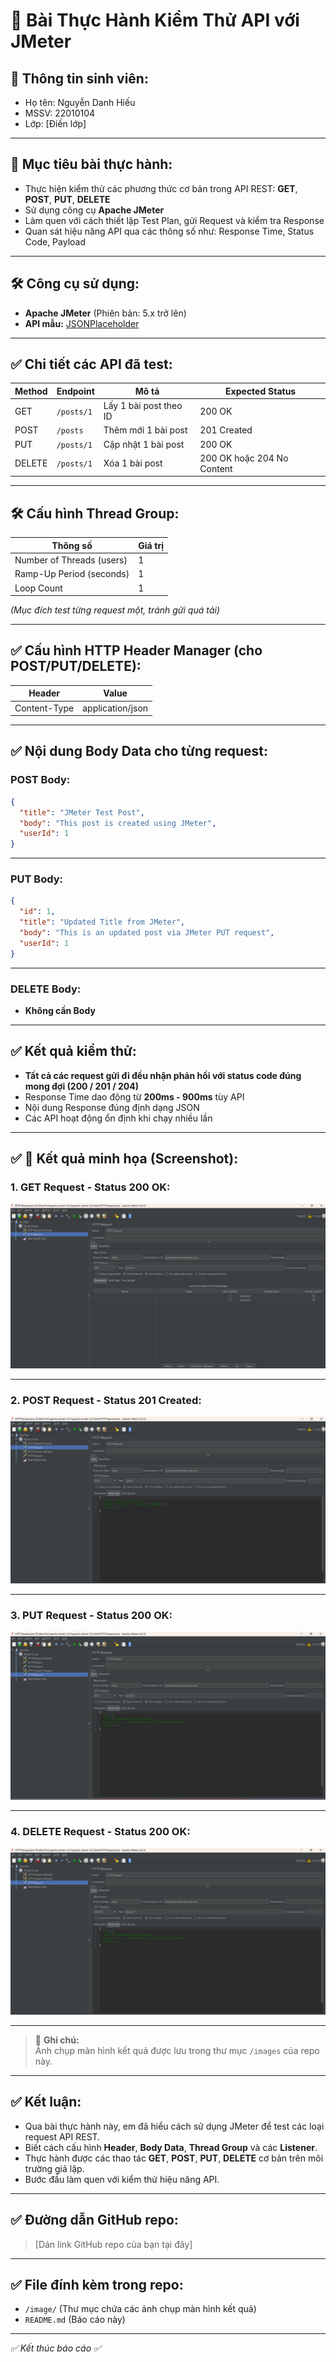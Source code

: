 
# 🧪 Bài Thực Hành Kiểm Thử API với JMeter

## 📌 Thông tin sinh viên:

- Họ tên: Nguyễn Danh Hiếu
- MSSV: 22010104
- Lớp: [Điền lớp]

---

## 🎯 Mục tiêu bài thực hành:

- Thực hiện kiểm thử các phương thức cơ bản trong API REST: **GET**, **POST**, **PUT**, **DELETE**
- Sử dụng công cụ **Apache JMeter**
- Làm quen với cách thiết lập Test Plan, gửi Request và kiểm tra Response
- Quan sát hiệu năng API qua các thông số như: Response Time, Status Code, Payload

---

## 🛠️ Công cụ sử dụng:

- **Apache JMeter** (Phiên bản: 5.x trở lên)
- **API mẫu:** [JSONPlaceholder](https://jsonplaceholder.typicode.com/)

---

## ✅ Chi tiết các API đã test:

| Method | Endpoint | Mô tả | Expected Status |
|---|---|---|---|
| GET | `/posts/1` | Lấy 1 bài post theo ID | 200 OK |
| POST | `/posts` | Thêm mới 1 bài post | 201 Created |
| PUT | `/posts/1` | Cập nhật 1 bài post | 200 OK |
| DELETE | `/posts/1` | Xóa 1 bài post | 200 OK hoặc 204 No Content |

---

## 🛠️ Cấu hình Thread Group:

| Thông số | Giá trị |
|---|---|
| Number of Threads (users) | 1 |
| Ramp-Up Period (seconds) | 1 |
| Loop Count | 1 |

*(Mục đích test từng request một, tránh gửi quá tải)*

---

## ✅ Cấu hình HTTP Header Manager (cho POST/PUT/DELETE):

| Header | Value |
|---|---|
| Content-Type | application/json |

---

## ✅ Nội dung Body Data cho từng request:

### POST Body:

```json
{
  "title": "JMeter Test Post",
  "body": "This post is created using JMeter",
  "userId": 1
}
```

---

### PUT Body:

```json
{
  "id": 1,
  "title": "Updated Title from JMeter",
  "body": "This is an updated post via JMeter PUT request",
  "userId": 1
}
```

---

### DELETE Body:

- **Không cần Body**

---

## ✅ Kết quả kiểm thử:

- **Tất cả các request gửi đi đều nhận phản hồi với status code đúng mong đợi (200 / 201 / 204)**
- Response Time dao động từ **200ms - 900ms** tùy API
- Nội dung Response đúng định dạng JSON
- Các API hoạt động ổn định khi chạy nhiều lần

---

## ✅ 📸 Kết quả minh họa (Screenshot):

### 1. GET Request - Status 200 OK:

![GET Result](./image/get_result.png)

---

### 2. POST Request - Status 201 Created:

![POST Result](./image/post_result.png)

---

### 3. PUT Request - Status 200 OK:

![PUT Result](./image/put_result.png)

---

### 4. DELETE Request - Status 200 OK:

![DELETE Result](./image/delete_result.png)

---

> 📌 **Ghi chú:**  
Ảnh chụp màn hình kết quả được lưu trong thư mục `/images` của repo này.

---

## ✅ Kết luận:

- Qua bài thực hành này, em đã hiểu cách sử dụng JMeter để test các loại request API REST.
- Biết cách cấu hình **Header**, **Body Data**, **Thread Group** và các **Listener**.
- Thực hành được các thao tác **GET**, **POST**, **PUT**, **DELETE** cơ bản trên môi trường giả lập.
- Bước đầu làm quen với kiểm thử hiệu năng API.

---

## ✅ Đường dẫn GitHub repo:

> [Dán link GitHub repo của bạn tại đây]

---

## ✅ File đính kèm trong repo:

- `/image/` (Thư mục chứa các ảnh chụp màn hình kết quả)
- `README.md` (Báo cáo này)

---

*✅ Kết thúc báo cáo ✅*
